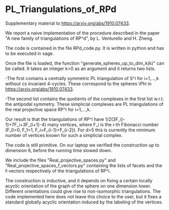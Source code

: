 # PL_Triangulations_of_RPd
Supplementary material to https://arxiv.org/abs/1910.07433.

We report a naive implementation of the procedure described in the paper "A new family of triangulations of RP^d", by L. Venturello and H. Zheng.

The code is contained in the file RPd_code.py. It is written in python and has to be executed in sage.

Once the file is loaded, the function "generate_spheres_up_to_dim_k(k)" can be called. It takes an integer k>0 as an argument and it returns two lists.

-The first contains a centrally symmetric PL triangulation of S^i for i=1,...,k without cs invariant 4-cycles. These correspond to the spheres \Phi in https://arxiv.org/abs/1910.07433.

-The second list contains the quotients of the complexes in the first list w.r.t. the antipodal symmetry. These simplicial complexes are PL triangulations of the real projective space RP^i for i=1,...,k.

Our result is that the triangulations of RP^i have 1/2(3F_{i-1}+7F_i+3F_{i+1}-4) many vertices, where F_i is the i-th Fibonacci number (F_0=0, F_1=1, F_i=F_{i-1}+F_{i-2}). For d>5 this is currently the minimum number of vertices known for such a simplicial complex.

The code is still primitive. On our laptop we verified the construction up to dimension 6, before the running time slowed down.

We include the files "Real_projective_spaces.py" and "Real_projective_spaces_f_vectors.py" containing the lists of facets and the f-vectors respectively of the triangulations of RP^i.

The construction is inductive, and it depends on fixing a certain locally acyclic orientation of the graph of the sphere on one dimension lower. Different orientations could give rise to non-isomorphic triangulations. The code implemented here does not leave this choice to the user, but it fixes a standard globally acyclic orientation induced by the labeling of the vertices.

